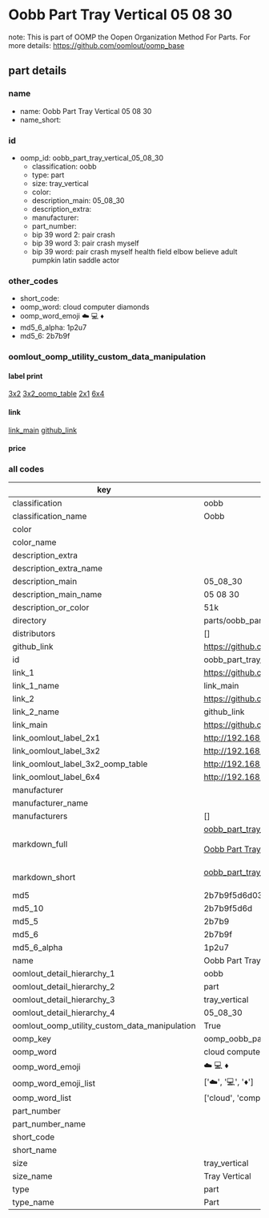 # Oobb Part Tray Vertical 05 08 30  

note: This is part of OOMP the Oopen Organization Method For Parts. For more details: https://github.com/oomlout/oomp_base

##  part details





### name
* name: Oobb Part Tray Vertical 05 08 30
* name_short: 
### id
* oomp_id: oobb_part_tray_vertical_05_08_30
  * classification: oobb
  * type: part
  * size: tray_vertical
  * color: 
  * description_main: 05_08_30
  * description_extra: 
  * manufacturer: 
  * part_number: 
  * bip 39 word 2: pair crash
  * bip 39 word 3: pair crash myself
  * bip 39 word: pair crash myself health field elbow believe adult pumpkin latin saddle actor

### other_codes
* short_code: 
* oomp_word: cloud computer diamonds
* oomp_word_emoji :cloud: :computer: :diamonds:
* md5_6_alpha: 1p2u7
* md5_6: 2b7b9f






### oomlout_oomp_utility_custom_data_manipulation
#### label print
[3x2](http://192.168.1.245:1112/?label=oomp%201p2u7)
[3x2_oomp_table](http://192.168.1.107:1112/?label=oomp%201p2u7)
[2x1](http://192.168.1.242:1112/?label=oomp%201p2u7)
[6x4](http://192.168.1.55:1112/?label=oomp%201p2u7)    

#### link

[link_main](https://github.com/oomlout/oomlout_oomp_current_version_messy/tree/main/parts/oobb_part_tray_vertical_05_08_30) [github_link](https://github.com/oomlout/oomlout_oomp_part_src/tree/main/parts/oobb_part_tray_vertical_05_08_30)                             

#### price







### all codes 
| key | value |  
| --- | --- |  
| classification | oobb |  
| classification_name | Oobb |  
| color |  |  
| color_name |  |  
| description_extra |  |  
| description_extra_name |  |  
| description_main | 05_08_30 |  
| description_main_name | 05 08 30 |  
| description_or_color | 51k |  
| directory | parts/oobb_part_tray_vertical_05_08_30 |  
| distributors | [] |  
| github_link | https://github.com/oomlout/oomlout_oomp_part_src/tree/main/parts/oobb_part_tray_vertical_05_08_30 |  
| id | oobb_part_tray_vertical_05_08_30 |  
| link_1 | https://github.com/oomlout/oomlout_oomp_current_version_messy/tree/main/parts/oobb_part_tray_vertical_05_08_30 |  
| link_1_name | link_main |  
| link_2 | https://github.com/oomlout/oomlout_oomp_part_src/tree/main/parts/oobb_part_tray_vertical_05_08_30 |  
| link_2_name | github_link |  
| link_main | https://github.com/oomlout/oomlout_oomp_current_version_messy/tree/main/parts/oobb_part_tray_vertical_05_08_30 |  
| link_oomlout_label_2x1 | http://192.168.1.242:1112/?label=oomp%201p2u7 |  
| link_oomlout_label_3x2 | http://192.168.1.245:1112/?label=oomp%201p2u7 |  
| link_oomlout_label_3x2_oomp_table | http://192.168.1.107:1112/?label=oomp%201p2u7 |  
| link_oomlout_label_6x4 | http://192.168.1.55:1112/?label=oomp%201p2u7 |  
| manufacturer |  |  
| manufacturer_name |  |  
| manufacturers | [] |  
| markdown_full | [oobb_part_tray_vertical_05_08_30](https://github.com/oomlout/oomlout_oomp_current_version_messy/tree/main/parts/oobb_part_tray_vertical_05_08_30)<br>[](https://github.com/oomlout/oomlout_oomp_current_version_messy/tree/main/parts/oobb_part_tray_vertical_05_08_30)<br>[Oobb Part Tray Vertical 05 08 30](https://github.com/oomlout/oomlout_oomp_current_version_messy/tree/main/parts/oobb_part_tray_vertical_05_08_30)<br><br> |  
| markdown_short | [oobb_part_tray_vertical_05_08_30](https://github.com/oomlout/oomlout_oomp_current_version_messy/tree/main/parts/oobb_part_tray_vertical_05_08_30)<br><br> |  
| md5 | 2b7b9f5d6d03c2951caaf6a3248c9cf8 |  
| md5_10 | 2b7b9f5d6d |  
| md5_5 | 2b7b9 |  
| md5_6 | 2b7b9f |  
| md5_6_alpha | 1p2u7 |  
| name | Oobb Part Tray Vertical 05 08 30 |  
| oomlout_detail_hierarchy_1 | oobb |  
| oomlout_detail_hierarchy_2 | part |  
| oomlout_detail_hierarchy_3 | tray_vertical |  
| oomlout_detail_hierarchy_4 | 05_08_30 |  
| oomlout_oomp_utility_custom_data_manipulation | True |  
| oomp_key | oomp_oobb_part_tray_vertical_05_08_30 |  
| oomp_word | cloud computer diamonds |  
| oomp_word_emoji | :cloud: :computer: :diamonds: |  
| oomp_word_emoji_list | [':cloud:', ':computer:', ':diamonds:'] |  
| oomp_word_list | ['cloud', 'computer', 'diamonds'] |  
| part_number |  |  
| part_number_name |  |  
| short_code |  |  
| short_name |  |  
| size | tray_vertical |  
| size_name | Tray Vertical |  
| type | part |  
| type_name | Part |  

